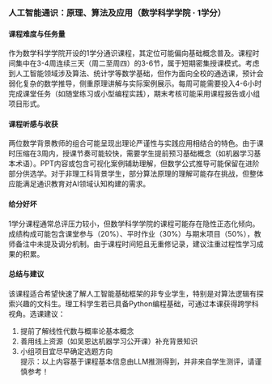 ### 人工智能通识：原理、算法及应用（数学科学学院 · 1学分）

#### 课程难度与任务量  
作为数学科学学院开设的1学分通识课程，其定位可能偏向基础概念普及。课程时间集中在3-4周连续三天（周二至周四）的3-6节，属于短期密集授课模式。考虑到人工智能领域涉及算法、统计学等数学基础，但作为面向全校的通选课，预计会弱化复杂的数学推导，侧重原理讲解与实际案例展示。每周可能需要投入4-6小时完成课堂任务（如随堂练习或小型编程实践），期末考核可能采用课程报告或小组项目形式。

#### 课程听感与收获  
两位数学背景教师的组合可能呈现出理论严谨性与实践应用相结合的特色。由于课时压缩在3周内，授课节奏可能较快，需要学生提前预习基础概念（如机器学习基本术语）。PPT内容或包含可视化案例辅助理解，但数学公式推导可能保留在进阶部分供选学。对于非理工科背景学生，部分算法原理的理解可能存在挑战，但整体应能满足通识教育对AI领域认知构建的需求。

#### 给分好坏  
1学分课程通常总评压力较小，但数学科学学院的课程可能存在隐性正态化倾向。成绩构成可能包含课堂参与（20%）、平时作业（30%）与期末项目（50%），教师备注中未提及调分机制。由于课程时间短且无重修记录，建议注重过程性学习成果的积累。

#### 总结与建议  
该课程适合希望快速了解人工智能基础框架的非专业学生，特别是对算法逻辑有探索兴趣的文科生。理工科学生若已具备Python编程基础，可通过本课获得跨学科视角。选课建议：  
1. 提前了解线性代数与概率论基本概念  
2. 善用线上资源（如吴恩达机器学习公开课）补充背景知识  
3. 小组项目宜尽早确定选题方向  
提示：以上内容基于课程基本信息由LLM推测得到，并非来自学生测评，请谨慎参考！